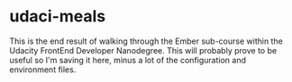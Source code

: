 # udaci-meals

This is the end result of walking through the Ember sub-course within the Udacity FrontEnd Developer Nanodegree. This will probably prove to be useful so I'm saving it here, minus a lot of the configuration and environment files.
